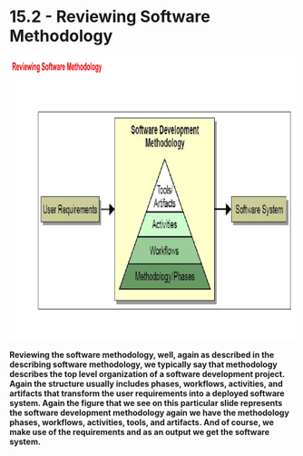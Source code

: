 # 15.2 - Reviewing Software Methodology

<img src="/images/15_02_01.jpg" width="800" height="500">

**Reviewing the software methodology, well, again as described in the describing software methodology, we typically say that methodology describes the top level organization of a software development project. Again the structure usually includes phases, workflows, activities, and artifacts that transform the user requirements into a deployed software system. Again the figure that we see on this particular slide represents the software development methodology again we have the methodology phases, workflows, activities, tools, and artifacts. And of course, we make use of the requirements and as an output we get the software system.**